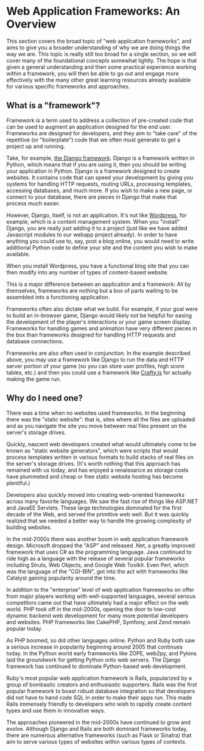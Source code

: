 # Web Application Frameworks: An Overview
This section covers the broad topic of "web application frameworks", and aims to give you a broader understanding of why we are doing things the way we are. This topic is really still too broad for a single section, so we will cover many of the foundational concepts somewhat lightly. The hope is that given a general understanding and then some practical experience working within a framework, you will then be able to go out and engage more effectively with the many other great learning resources already available for various specific frameworks and approaches.

## What is a "framework"?
Framework is a term used to address a collection of pre-created code that can be used to augment an application designed for the end user. Frameworks are designed for developers, and they aim to "take care" of the repetitive (or "boilerplate") code that we often must generate to get a project up and running. 

Take, for example, [the Django framework](http://djangoproject.com). Django is a framework written in Python, which means that if you are using it, then you should be writing your application in Python. Django is a framework designed to create websites. It contains code that can speed your development by giving you systems for handling HTTP requests, routing URLs, processing templates, accessing databases, and much more. If you wish to make a new page, or connect to your database, there are pieces in Django that make that process much easier.

However, Django, itself, is not an application. It's not like [Wordpress](http://wordpress.org), for example, which is a content management system. When you "install" Django, you are really just adding it to a project (just like we have added Javascript modules to our webapp project already). In order to have anything you could use to, say, post a blog online, you would need to write additional Python code to define your site and the content you wish to make available. 

When you install Wordpress, you have a functional blog site that you can then modify into any number of types of content-based website. 

This is a major difference between an application and a framework: All by themselves, frameworks are nothing but a box of parts waiting to be assembled into a functioning application.

Frameworks often also dictate what we build. For example, if your goal were to build an in-browser game, Django would likely not be helpful for easing the development of the player's interactions or your game screen display. Frameworks for handling games and animation have very different pieces in the box than frameworks designed for handling HTTP requests and database connections.

Frameworks are also often used in conjunction. In the example described above, you may use a framework like Django to run the data and HTTP server portion of your game (so you can store user profiles, high score tables, etc.) and then you could use a framework like [Crafty.js](http://craftyjs.com/) for actually making the game run. 

## Why do I need one?
There was a time when no websites used frameworks. In the beginning there was the "static website":  that is, sites where all the files are uploaded and as you navigate the site you move between real files present on the server's storage drives. 

Quickly, nascent web developers created what would ultimately come to be known as "static website generators", which were scripts that would process templates written in various formats to build stacks of real files on the server's storage drives. (It's worth nothing that this approach has remained with us today, and has enjoyed a renaissance as storage costs have plummeted and cheap or free static website hosting has become plentiful.)

Developers also quickly moved into creating web-oriented frameworks across many favorite languages. We saw the fast rise of things like ASP.NET and JavaEE Servlets. These large technologies dominated for the first decade of the Web, and served the primitive web well. But it was quickly realized that we needed a better way to handle the growing complexity of building websites. 

In the mid-2000s there was another boom in web application framework design. Microsoft dropped the "ASP" and released .Net, a greatly improved framework that uses C# as the programming language. Java continued to ride high as a language with the release of several popular frameworks including Struts, Web Objects, and Google Web Toolkit. Even Perl, which was the language of the "CGI-BIN", got into the act with frameworks like Catalyst gaining popularity around the time.

In addition to the "enterprise" level of web application frameworks on offer from major players working with well-supported languages, several serious competitors came out that have ultimately had a major effect on the web world. PHP took off in the mid-2000s, opening the door to low-cost dynamic backend web development for many more potential developers and websites. PHP frameworks like CakePHP, Symfony, and Zend remain popular today.

As PHP boomed, so did other languages online. Python and Ruby both saw a serious increase in popularity beginning around 2005 that continues today. In the Python world early frameworks like ZOPE, web2py, and Pylons laid the groundwork for getting Python onto web servers. The Django framework has continued to dominate Python-based web development.

Ruby's most popular web application framework is Rails, popularized by a group of bombastic creators and enthusiastic supporters. Rails was the first popular framework to boast robust database integration so that developers did not have to hand code SQL in order to make their apps run. This made Rails immensely friendly to developers who wish to rapidly create content types and use them in innovative ways.

The approaches pioneered in the mid-2000s have continued to grow and evolve. Although Django and Rails are both dominant frameworks today, there are numerous alternative frameworks (such as Flask or Sinatra) that aim to serve various types of websites within various types of contexts.